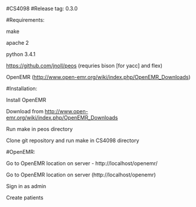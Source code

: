 #CS4098
#Release tag: 0.3.0

#Requirements:

  make
 
  apache 2
  
  python 3.4.1

  https://github.com/jnoll/peos (requries bison [for yacc] and flex)
  
  OpenEMR (http://www.open-emr.org/wiki/index.php/OpenEMR_Downloads)
  
#Installation:

Install OpenEMR
  
  Download from http://www.open-emr.org/wiki/index.php/OpenEMR_Downloads

Run make in peos directory

Clone git repository and run make in CS4098 directory

#OpenEMR:

 Go to OpenEMR location on server - http://localhost/openemr/

 Go to OpenEMR location on server (http://localhost/openemr)

 Sign in as admin

 Create patients
